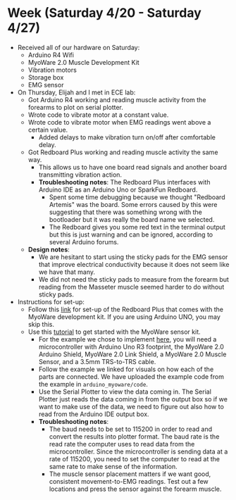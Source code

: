 # Week (Saturday 4/20 - Saturday 4/27)
- Received all of our hardware on Saturday:
    - Arduino R4 Wifi
    - MyoWare 2.0 Muscle Development Kit
    - Vibration motors
    - Storage box
    - EMG sensor 
- On Thursday, Elijah and I met in ECE lab:
    - Got Arduino R4 working and reading muscle activity from the forearms to plot on serial plotter.
    - Wrote code to vibrate motor at a constant value.
    - Wrote code to vibrate motor when EMG readings went above a certain value.
        - Added delays to make vibration turn on/off after comfortable delay.
    - Got Redboard Plus working and reading muscle activity the same way.
        - This allows us to have one board read signals and another board transmitting vibration action.
        - **Troubleshooting notes**: The Redboard Plus interfaces with Arduino IDE as an Arduino Uno or SparkFun Redboard. 
            - Spent some time debugging because we thought "Redboard Artemis" was the board. Some errors caused by this were suggesting that there was something wrong with the bootloader but it was really the board name we selected.
            - The Redboard gives you some red text in the terminal output but this is just warning and can be ignored, according to several Arduino forums.
    - **Design notes**: 
        - We are hesitant to start using the sticky pads for the EMG sensor that improve electrical conductivity because it does not seem like we have that many.
        - We did not need the sticky pads to measure from the forearm but reading from the Masseter muscle seemed harder to do without sticky pads.
- Instructions for set-up:
    - Follow this [link](https://learn.sparkfun.com/tutorials/redboard-plus-hookup-guide?_ga=2.120864136.1431550993.1714270169-1710652408.1701453927) for set-up of the Redboard Plus that comes with the MyoWare development kit. If you are using Arduino UNO, you may skip this.
    - Use this [tutorial](https://learn.sparkfun.com/tutorials/getting-started-with-the-myoware-20-muscle-sensor-ecosystem/introduction) to get started with the MyoWare sensor kit. 
        - For the example we chose to implement [here](https://learn.sparkfun.com/tutorials/getting-started-with-the-myoware-20-muscle-sensor-ecosystem/arduino-example-1-analog-read---single-sensor), you will need a microcontroller with Arduino Uno R3 footprint, the MyoWare 2.0 Arduino Shield, MyoWare 2.0 Link Shield, a MyoWare 2.0 Muscle Sensor, and a 3.5mm TRS-to-TRS cable.
        - Follow the example we linked for visuals on how each of the parts are connected. We have uploaded the example code from the example in `arduino_myoware/code`.
        - Use the Serial Plotter to view the data coming in. The Serial Plotter just reads the data coming in from the output box so if we want to make use of the data, we need to figure out also how to read from the Arduino IDE output box.
        - **Troubleshooting notes**: 
            - The baud needs to be set to 115200 in order to read and convert the results into plotter format. The baud rate is the read rate the computer uses to read data from the microcontroller. Since the microcontroller is sending data at a rate of 115200, you need to set the computer to read at the same rate to make sense of the information.
            - The muscle sensor placement matters if we want good, consistent movement-to-EMG readings. Test out a few locations and press the sensor against the forearm muscle.